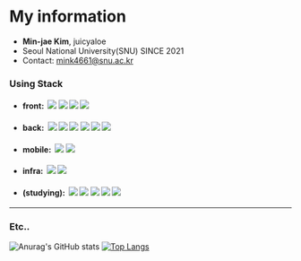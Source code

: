 # My information

- **Min-jae Kim**, juicyaloe
- Seoul National University(SNU) SINCE 2021
- Contact: mink4661@snu.ac.kr

### Using Stack
- #### front: &nbsp;<img src="https://img.shields.io/badge/HTML-E34F26?style=flat&logo=HTML5&logoColor=white"/> <img src="https://img.shields.io/badge/CSS-1572B6?style=flat&logo=CSS3&logoColor=white"/> <img src="https://img.shields.io/badge/JS-F7DF1E?style=flat&logo=JavaScript&logoColor=black"/> <img src="https://img.shields.io/badge/React-61DAFB?style=flat&logo=React&logoColor=black"/> 
- #### back: &nbsp;<img src="https://img.shields.io/badge/Python-3776AB?style=flat&logo=Python&logoColor=white"/> <img src="https://img.shields.io/badge/Django-092E20?style=flat&logo=Django&logoColor=white"/> <img src="https://img.shields.io/badge/Node-339933?style=flat&logo=Node.js&logoColor=white"/> <img src="https://img.shields.io/badge/Express-000000?style=flat&logo=Express&logoColor=white"/> <img src="https://img.shields.io/badge/MYSQL-4479A1?style=flat&logo=MYSQL&logoColor=white"/> <img src="https://img.shields.io/badge/Mongo-47A248?style=flat&logo=MongoDB&logoColor=white"/>
- #### mobile: &nbsp;<img src="https://img.shields.io/badge/Dart-0175C2?style=flat&logo=Dart&logoColor=white"/> <img src="https://img.shields.io/badge/Flutter-02569B?style=flat&logo=Flutter&logoColor=white"/>
- #### infra: &nbsp;<img src="https://img.shields.io/badge/Docker-2496ED?style=flat&logo=Docker&logoColor=white"/> <img src="https://img.shields.io/badge/Nginx-009639?style=flat&logo=NGINX&logoColor=white"/>
- #### (studying): &nbsp;<img src="https://img.shields.io/badge/TS-3178C6?style=flat&logo=TypeScript&logoColor=white"/> <img src="https://img.shields.io/badge/Next-000000?style=flat&logo=Next.js&logoColor=white"/> <img src="https://img.shields.io/badge/Nest-E0234E?style=flat&logo=NestJs&logoColor=white"/> <img src="https://img.shields.io/badge/Kotlin-7F52FF?style=flat&logo=Kotlin&logoColor=white"/> <img src="https://img.shields.io/badge/Swift-F05138?style=flat&logo=Swift&logoColor=white"/>
---
### Etc..

![Anurag's GitHub stats](https://github-readme-stats.vercel.app/api?username=juicyaloe&show_icons=true) [![Top Langs](https://github-readme-stats.vercel.app/api/top-langs/?username=juicyaloe&hide=ShaderLab,HLSL&langs_count=3)](https://github.com/anuraghazra/github-readme-stats) 

